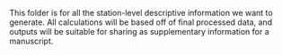 This folder is for all the station-level descriptive information we want to generate. All calculations will be based off of final processed data, and outputs will be suitable for sharing as supplementary information for a manuscript.  